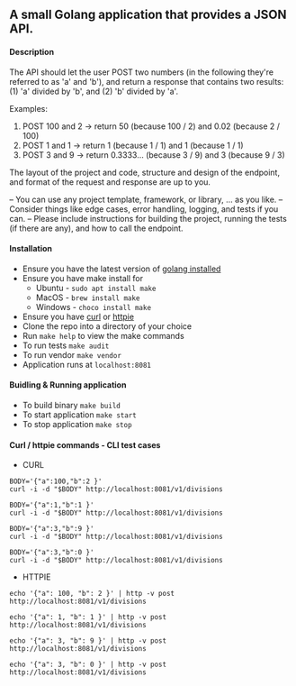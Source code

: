 ## A small Golang application that provides a JSON API.

#### Description
The API should let the user POST two numbers (in the following they're referred to as 'a' and 'b'), and return a response that contains two results: (1) 'a' divided by 'b', and (2) 'b' divided by 'a'.

Examples:

1. POST 100 and 2 -> return 50 (because 100 / 2) and 0.02 (because 2 / 100)
2. POST 1 and 1 -> return 1 (because 1 / 1) and 1 (because 1 / 1)
3. POST 3 and 9 -> return 0.3333... (because 3 / 9) and 3 (because 9 / 3)

The layout of the project and code, structure and design of the endpoint, and format of the request and response are up to you.

– You can use any project template, framework, or library, ... as you like.
– Consider things like edge cases, error handling, logging, and tests if you can.
– Please include instructions for building the project, running the tests (if there are any), and how to call the endpoint.

#### Installation 
- Ensure you have the latest version of [golang installed](https://go.dev/dl/)
- Ensure you have make install for 
    - Ubuntu - `sudo apt install make`
    - MacOS - `brew install make`
    - Windows - `choco install make`
- Ensure you have [curl](https://curl.se/download.html) or [httpie](https://httpie.io/docs/cli/installation)
- Clone the repo into a directory of your choice
- Run `make help` to view the make commands
- To run tests `make audit`
- To run vendor `make vendor`
- Application runs at `localhost:8081`

#### Buidling & Running application
- To build binary `make build`
- To start application `make start`
- To stop application `make stop`

#### Curl / httpie commands - CLI test cases
- CURL
```shell
BODY='{"a":100,"b":2 }'
curl -i -d "$BODY" http://localhost:8081/v1/divisions

BODY='{"a":1,"b":1 }'
curl -i -d "$BODY" http://localhost:8081/v1/divisions

BODY='{"a":3,"b":9 }'
curl -i -d "$BODY" http://localhost:8081/v1/divisions

BODY='{"a":3,"b":0 }'
curl -i -d "$BODY" http://localhost:8081/v1/divisions
```

- HTTPIE 
```shell 
echo '{"a": 100, "b": 2 }' | http -v post http://localhost:8081/v1/divisions

echo '{"a": 1, "b": 1 }' | http -v post http://localhost:8081/v1/divisions

echo '{"a": 3, "b": 9 }' | http -v post http://localhost:8081/v1/divisions

echo '{"a": 3, "b": 0 }' | http -v post http://localhost:8081/v1/divisions
```
